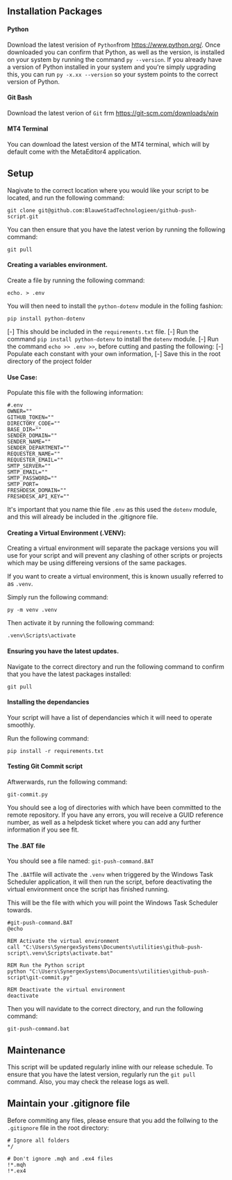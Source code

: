 ## Installation Packages

#### Python
Download the latest verision of `Python`from https://www.python.org/.
Once downloaded you can confirm that Python, as well as the version, is installed on your system by running the command `py --version`. If you already have a version of Python installed in your system and you're simply upgrading this, you can run `py -x.xx --version` so your system points to the correct version of Python.

#### Git Bash
Download the latest verion of `Git` frm https://git-scm.com/downloads/win

#### MT4 Terminal
You can download the latest version of the MT4 terminal, which will by default come with the MetaEditor4 application.

## Setup
Nagivate to the correct location where you would like your script to be located, and run the following command:
```
git clone git@github.com:BlauweStadTechnologieen/github-push-script.git
```
You can then ensure that you have the latest verion by running the following command:
```
git pull
```
#### Creating a variables environment.
Create a file by running the following command:
```
echo. > .env
```
You will then need to install the `python-dotenv` module in the folling fashion:
```
pip install python-dotenv
```
[-] This should be included in the `requirements.txt` file.
[-] Run the command `pip install python-dotenv` to install the `dotenv` module.
[-] Run the command `echo >> .env >>`, before cutting and pasting the following:
[-] Populate each constant with your own information,
[-] Save this in the root directory of the project folder

#### Use Case:
Populate this file with the following information:
```
#.env
OWNER=""
GITHUB_TOKEN=""
DIRECTORY_CODE=""
BASE_DIR=""
SENDER_DOMAIN=""
SENDER_NAME=""
SENDER_DEPARTMENT=""
REQUESTER_NAME=""
REQUESTER_EMAIL=""
SMTP_SERVER=""
SMTP_EMAIL=""
SMTP_PASSWORD=""
SMTP_PORT=
FRESHDESK_DOMAIN=""
FRESHDESK_API_KEY=""
```
It's important that you name thie file `.env` as this used the `dotenv` module, and this will already be included in the .gitignore file.

#### Creating a Virtual Environment (.VENV):
Creating a virtual environment will separate the package versions you will use for your script and will prevent any clashing of other scripts or projects which may be using differeing versions of the same packages.

If you want to create a virtual environment, this is known usually referred to as `.venv`. 

Simply run the following command:
```
py -m venv .venv
```
Then activate it by running the following command: 
```
.venv\Scripts\activate
```
#### Ensuring you have the latest updates.
Navigate to the correct directory and run the following command to confirm that you have the latest packages installed:
```
git pull
```
#### Installing the dependancies
Your script will have a list of dependancies which it will need to operate smoothly. 

Run the following command:
```
pip install -r requirements.txt
```
#### Testing Git Commit script
Aftwerwards, run the following command:
```
git-commit.py
```
You should see a log of directories with which have been committed to the remote repository. If you have any errors, you will receive a GUID reference number, as well as a helpdesk ticket where you can add any further information if you see fit.

#### The .BAT file
You should see a file named:
`git-push-command.BAT`

The `.BAT`file will activate the `.venv` when triggered by the Windows Task Scheduler application, it will then run the script, before deactivating the virtual environment once the script has finished running.

This will be the file with which you will point the Windows Task Scheduler towards. 
```
#git-push-command.BAT
@echo

REM Activate the virtual environment
call "C:\Users\SynergexSystems\Documents\utilities\github-push-script\.venv\Scripts\activate.bat"

REM Run the Python script
python "C:\Users\SynergexSystems\Documents\utilities\github-push-script\git-commit.py"

REM Deactivate the virtual environment
deactivate
```
Then you will navidate to the correct directory, and run the following command:

```
git-push-command.bat
```
## Maintenance
This script will be updated regularly inline with our release schedule. To ensure that you have the latest version, regularly run the `git pull` command. Also, you may check the release logs as well.

## Maintain your .gitignore file

Before commiting any files, please ensure that you add the follwing to the `.gitignore` file in the root directory:

```
# Ignore all folders
*/ 

# Don't ignore .mqh and .ex4 files
!*.mqh
!*.ex4
```

